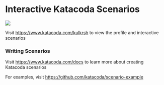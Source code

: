 # Interactive Katacoda Scenarios

[![](http://shields.katacoda.com/katacoda/kulkrsh/count.svg)](https://www.katacoda.com/kulkrsh "Get your profile on Katacoda.com")

Visit https://www.katacoda.com/kulkrsh to view the profile and interactive scenarios

### Writing Scenarios
Visit https://www.katacoda.com/docs to learn more about creating Katacoda scenarios

For examples, visit https://github.com/katacoda/scenario-example
